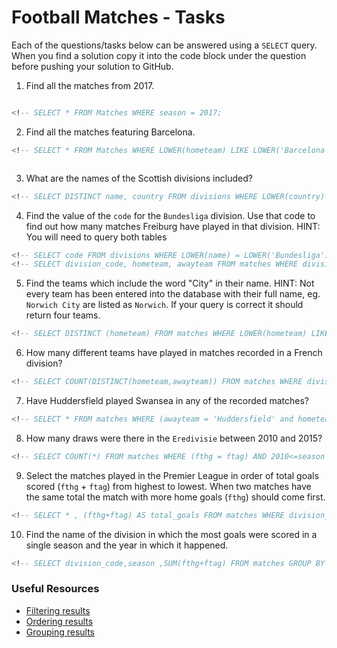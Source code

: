 # Football Matches - Tasks

Each of the questions/tasks below can be answered using a `SELECT` query. When you find a solution copy it into the code block under the question before pushing your solution to GitHub.

1) Find all the matches from 2017.

```sql 

<!-- SELECT * FROM Matches WHERE season = 2017;

```

2) Find all the matches featuring Barcelona.

```sql
<!-- SELECT * FROM Matches WHERE LOWER(hometeam) LIKE LOWER('Barcelona') OR LOWER(awayteam) LIKE LOWER('Barcelona');



```

3) What are the names of the Scottish divisions included?

```sql
<!-- SELECT DISTINCT name, country FROM divisions WHERE LOWER(country) LIKE LOWER('scotland')


```

4) Find the value of the `code` for the `Bundesliga` division. Use that code to find out how many matches Freiburg have played in that division. HINT: You will need to query both tables

```sql
<!-- SELECT code FROM divisions WHERE LOWER(name) = LOWER('Bundesliga'); {D1}
<!-- SELECT division_code, hometeam, awayteam FROM matches WHERE division_code = 'D1' AND (hometeam = 'Freiburg' OR awayteam = 'Freiburg');


```

5)  Find the teams which include the word "City" in their name. HINT: Not every team has been entered into the database with their full name, eg. `Norwich City` are listed as `Norwich`. If your query is correct it should return four teams.

```sql
<!-- SELECT DISTINCT (hometeam) FROM matches WHERE LOWER(hometeam) LIKE '%city' ;


```

6) How many different teams have played in matches recorded in a French division?

```sql
<!-- SELECT COUNT(DISTINCT(hometeam,awayteam)) FROM matches WHERE division_code LIKE 'F%';


```

7) Have Huddersfield played Swansea in any of the recorded matches?

```sql
<!-- SELECT * FROM matches WHERE (awayteam = 'Huddersfield' and hometeam = 'Swansea') OR (hometeam = 'Huddersfield' and awayteam = 'Swansea') ;


```

8) How many draws were there in the `Eredivisie` between 2010 and 2015?

```sql
<!-- SELECT COUNT(*) FROM matches WHERE (fthg = ftag) AND 2010<=season AND season<=2015;


```

9) Select the matches played in the Premier League in order of total goals scored (`fthg` + `ftag`) from highest to lowest. When two matches have the same total the match with more home goals (`fthg`) should come first. 

```sql
<!-- SELECT * , (fthg+ftag) AS total_goals FROM matches WHERE division_code='E0' ORDER BY total_goals DESC, fthg DESC;


```

10) Find the name of the division in which the most goals were scored in a single season and the year in which it happened.

```sql
<!-- SELECT division_code,season ,SUM(fthg+ftag) FROM matches GROUP BY division_code,season ORDER BY SUM DESC LIMIT 1;


```

### Useful Resources

- [Filtering results](https://www.w3schools.com/sql/sql_where.asp)
- [Ordering results](https://www.w3schools.com/sql/sql_orderby.asp)
- [Grouping results](https://www.w3schools.com/sql/sql_groupby.asp)